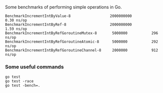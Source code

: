Some benchmarks of performing simple operations in Go.

```
BenchmarkIncrementIntByValue-8                 	2000000000	         0.30 ns/op
BenchmarkIncrementIntByRef-8                   	2000000000	         1.59 ns/op
BenchmarkIncrementIntByRefGoroutineMutex-8     	 5000000	       296 ns/op
BenchmarkIncrementIntByRefGoroutineAtomic-8    	 5000000	       292 ns/op
BenchmarkIncrementIntByRefGoroutineChannel-8   	 2000000	       912 ns/op
```

### Some useful commands

```
go test
go test -race
go test -bench=.
```
